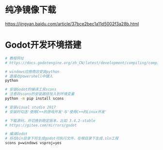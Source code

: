 # 纯净镜像下载
https://jingyan.baidu.com/article/37bce2bec1a11d5002f3a28b.html

# Godot开发环境搭建
```sh
# 教程网址
# https://docs.godotengine.org/zh_CN/latest/development/compiling/compiling_for_windows.html

# windows应用商店安装python
# 直接在powershell中键入
python

# 安装Godot的编译工具scons
# 注意将scons的安装路径加入到环境变量
python -m pip install scons

# 安装visual studio 2017
# 安装时勾选'使用C++的游戏开发'与'使用C++的Linux开发'

# 下载源码，并切换到稳定版本，比如 3.4.2-stable
# https://gitee.com/mirrors/godot

# 编译Godot
# 将在bin目录下将生成godot可执行文件，在根目录下生成.sln工程
scons p=windows vsproj=yes
```
